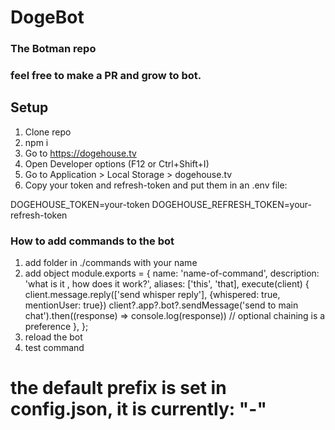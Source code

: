# DogeBot
### The Botman repo

### feel free to make a PR and grow to bot.

## Setup
1. Clone repo
1. npm i
1. Go to https://dogehouse.tv
1. Open Developer options (F12 or Ctrl+Shift+I)
1. Go to Application > Local Storage > dogehouse.tv
1. Copy your token and refresh-token and put them in an .env file:

DOGEHOUSE_TOKEN=your-token
DOGEHOUSE_REFRESH_TOKEN=your-refresh-token


### How to add commands to the bot
1. add folder in ./commands with your name
2. add object 
module.exports = {
    name: 'name-of-command',
    description: 'what is it , how does it work?',
    aliases: ['this', 'that],
    execute(client) {
        client.message.reply(['send whisper reply'], {whispered: true, mentionUser: true})
        client?.app?.bot?.sendMessage('send to main chat').then((response) => console.log(response)) // optional chaining is a preference
    },
};
3. reload the bot 
4. test command
# the default prefix is set in config.json, it is currently: "-" # 
